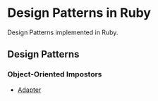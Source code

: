 # Design Patterns in Ruby

Design Patterns implemented in Ruby.

## Design Patterns
### Object-Oriented Impostors

- [Adapter](https://github.com/meaganewaller/designpatterns/tree/master/adapter)
